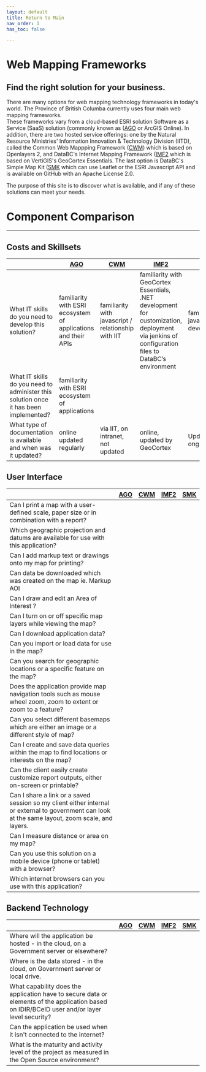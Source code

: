 ```yaml
---
layout: default
title: Return to Main
nav_order: 1
has_toc: false

---
```


# Web Mapping Frameworks

## Find the right solution for your business. 

There are many options for web mapping technology frameworks in today's world. The Province of British Columba currently uses four main web mapping frameworks.<br> These frameworks vary from a cloud-based ESRI solution Software as a Service (SaaS) solution (commonly known as ([AGO](web-mapping-frameworks/AGO.html) or ArcGIS Online). In addition, there are two hosted service offerings: one by the Natural Resource Ministries' Information Innovation & Technology Division (IITD), called the Common Web Mappping Framework ([CWM](web-mapping-frameworks/CWM.html)) which is based on Openlayers 2, and DataBC's Internet Mapping Framework ([IMF2](web-mapping-frameworks/IMF2.html) which is based on VertiGIS's GeoCortex Essentials. The last option is DataBC's Simple Map Kit ([SMK](web-mapping-frameworks/SMK.html) which can use Leaflet or the ESRI Javascript API and is available on GitHub with an Apache License 2.0.

The purpose of this site is to discover what is available, and if any of these solutions can meet your needs.

# Component Comparison

--------------
## Costs and Skillsets

|                                                                                    |[AGO](web-mapping-frameworks/AGO.html)| [CWM](web-mapping-frameworks/CWM.html)  | [IMF2](web-mapping-frameworks/IMF2.html) |[SMK](web-mapping-frameworks/SMK.html)  |
|------------------------------------------------------------------------------------|------|------|------|-----|
|What IT skills do you need to develop this solution?                                 |familiarity with ESRI ecosystem of applications and their APIs|familiarity with javascript / relationship with IIT|familiarity with GeoCortex Essentials, .NET development for customization, deployment via jenkins of configuration files to DataBC’s environment|familiarity with javascript development/github|
|What IT skills do you need to administer this solution once it has been implemented? |familiarity with ESRI ecosystem of applications||||
|What type of documentation is available and when was it updated?                     |online updated regularly|via IIT, on intranet, not updated|online, updated by GeoCortex|Updated by Databc, ongoing|

## User Interface

|                                                                                    |[AGO](/web-mapping-frameworks/AGO.html)| [CWM](/web-mapping-frameworks/CWM.html)  | [IMF2](/web-mapping-frameworks/IMF2.html) |[SMK](web-mapping-frameworks/SMK.html)  |
|------------------------------------------------------------------------------------|------|------|------|-----|
Can I print a map with a user-defined scale, paper size or in combination with a report?|||||
Which geographic projection and datums are available for use with this application?|||||
Can I add markup text or drawings onto my map for printing?|||||
Can data be downloaded which was created on the map ie. Markup AOI|||||
Can I draw and edit an Area of Interest ?|||||
Can I turn on or off specific map layers while viewing the map?|||||
Can I download application data?|||||
Can you import or load data for use in the map?|||||
Can you search for geographic locations or a specific feature on the map?|||||
Does the application provide map navigation tools such as mouse wheel zoom, zoom to extent or zoom to a feature?|||||
Can you select different basemaps which are either an image or a different style of map?|||||
Can I create and save data queries within the map to find locations or interests on the map?|||||
Can the client easily create customize report outputs, either on-screen or printable?|||||
Can I share a link or a saved session so my client either internal or external to government can look at the same layout, zoom scale, and layers. |||||
Can I measure distance or area on my map?|||||
Can you use this solution on a mobile device (phone or tablet) with a browser?|||||
Which internet browsers can you use with this application?|||||

## Backend Technology

|                                                                                    |[AGO](/web-mapping-frameworks/AGO.html)| [CWM](/web-mapping-frameworks/CWM.html)  | [IMF2](/web-mapping-frameworks/IMF2.html) |[SMK](web-mapping-frameworks/SMK.html)  |
|------------------------------------------------------------------------------------|------|------|------|-----|
Where will the application be hosted - in the cloud, on a Government server or elsewhere?|||||
Where is the data stored - in the cloud, on Government server or local drive.|||||
What capability does the application have to secure data or elements of the application based on IDIR/BCeID user and/or layer level security?|||||
Can the application be used when it isn't connected to the internet?|||||
What is the maturity and activity level of the project as measured in the Open Source environment?  |||||

